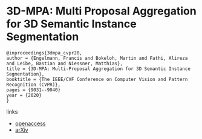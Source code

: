 # 3D-MPA: Multi Proposal Aggregation for 3D Semantic Instance Segmentation

```
@inproceedings{3dmpa_cvpr20,
author = {Engelmann, Francis and Bokeloh, Martin and Fathi, Alireza and Leibe, Bastian and Niessner, Matthias},
title = {3D-MPA: Multi-Proposal Aggregation for 3D Semantic Instance Segmentation},
booktitle = {The IEEE/CVF Conference on Computer Vision and Pattern Recognition (CVPR)},
pages = {9031--9040}
year = {2020}
}
```

links
- [openaccess](http://openaccess.thecvf.com/content_CVPR_2020/html/Engelmann_3D-MPA_Multi-Proposal_Aggregation_for_3D_Semantic_Instance_Segmentation_CVPR_2020_paper.html)
- [arXiv](https://arxiv.org/abs/2003.13867)
